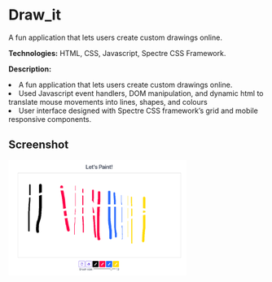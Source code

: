 # Draw_it
A fun application that lets users create custom drawings online. 

<b> Technologies:</b>  HTML, CSS, Javascript, Spectre CSS Framework. </br>

<b> Description:</b> 
<li> A fun application that lets users create custom drawings online.</li>
<li> Used Javascript event handlers, DOM manipulation, and dynamic html to translate mouse movements into lines, shapes, and colours </li>
<li> User interface designed with Spectre CSS framework’s grid and mobile responsive components. </li>

## Screenshot

<img src="Image.png" width="350">
